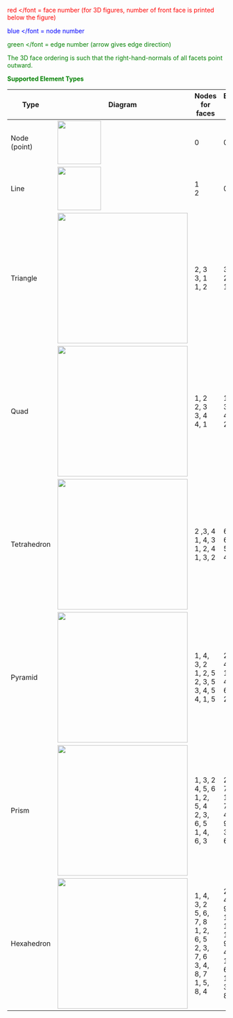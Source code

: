 <font color="red"> red </font = face number (for 3D figures, number of front face is printed below the figure) 

<font color="blue"> blue </font  = node number 

<font color="green"> green </font = edge number (arrow gives edge direction) 

The 3D face ordering is such that the right-hand-normals of all facets point outward. 
 

**Supported Element Types**
 
| Type  | Diagram | Nodes for faces | Edges for face |
| ------------- | ------------- | ------------- | ------------- |
| Node (point) | <img height="100" width="100" src="/assets/images/point.jpg"> | 0 | 0 |
| Line | <img height="100" width="100" src="/assets/images/line.jpg"> | 1 <br> 2 | 0 |
| Triangle | <img height="300" width="300" src="/assets/images/triangle.jpg"> | 2, 3 <br> 3, 1 <br> 1, 2 | 3 <br> 2 <br> 1 |
| Quad | <img height="300" width="300" src="/assets/images/square.jpg"> | 1, 2 <br> 2, 3 <br> 3, 4 <br> 4, 1 | 1 <br> 3 <br> 4 <br>2 |
| Tetrahedron | <img height="300" width="300" src="/assets/images/tet1.jpg"> | 2 ,3, 4 <br> 1, 4, 3 <br> 1, 2, 4 <br> 1, 3, 2 | 6, 5, 4 <br> 6, 2, 3 <br> 5, 3, 1 <br> 4, 1, 2 |
| Pyramid | <img height="300" width="300" src="/assets/images/pyramid.jpg"> | 1, 4, 3, 2 <br> 1, 2, 5 <br> 2, 3, 5 <br> 3, 4, 5 <br> 4, 1, 5 | 2, 6, 4, 1 <br> 1, 5, 3 <br> 4, 7, 5 <br> 6, 8, 7 <br> 2, 3, 8 |
| Prism | <img height="300" width="300" src="/assets/images/prism.jpg"> | 1, 3, 2 <br> 4, 5, 6 <br> 1, 2, 5, 4 <br> 2, 3, 6, 5 <br> 1, 4, 6, 3 | 2, 4, 1 <br> 7, 9, 8 <br> 1, 5, 7, 3 <br> 4, 6, 9, 5 <br> 3, 8, 6, 2 |
| Hexahedron | <img height="300" width="300" src="/assets/images/hex1.jpg"> | 1, 4, 3, 2 <br> 5, 6, 7, 8 <br> 1, 2, 6, 5 <br> 2, 3, 7, 6 <br> 3, 4, 8, 7 <br> 1, 5, 8, 4 | 2, 6, 4, 1 <br> 9, 11, 12, 10 <br> 1, 5, 9, 3 <br> 4, 7 , 11, 5 <br> 6, 8, 12, 7 <br> 3, 10, 8, 2 |
 
